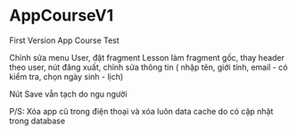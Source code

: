 # AppCourseV1
First Version App Course Test

Chỉnh sửa menu User, đặt fragment Lesson làm fragment gốc, thay header theo user, nút đăng xuất, chỉnh sửa thông tin ( nhập tên, giới tính, email - có kiểm tra, chọn ngày sinh - lịch)

Nút Save vẫn tạch do ngu người

P/S: Xóa app cũ trong điện thoại và xóa luôn data cache do có cập nhật trong database
